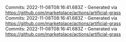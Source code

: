Commits: 2022-11-08T08:16:41.683Z - Generated via https://github.com/marketplace/actions/artificial-grass
<br>
Commits: 2022-11-08T08:16:41.683Z - Generated via https://github.com/marketplace/actions/artificial-grass
<br>
Commits: 2022-11-08T08:16:41.683Z - Generated via https://github.com/marketplace/actions/artificial-grass
<br>
